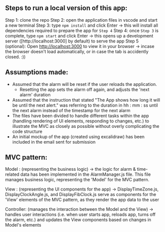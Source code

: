 ## Steps to run a local version of this app:

Step 1: clone the repo
Step 2: open the application files in vscode and start a new terminal
Step 3: type `npm install` and click Enter -> this will install all dependencies required to prepare the app for `Step 4`
Step 4: once `Step 3` is complete, type `npm start` and click Enter -> this opens up a development server ([http://localhost:3000] by default) to serve the app
Step 5 (optional): Open [http://localhost:3000](http://localhost:3000) to view it in your browser -> incase the browser doesn't load automatically, or in case the tab is accidently closed. :))

## Assumptions made:
- Assumed that the alarm will be reset if the user reloads the application.
    - Resetting the app sets the alarm off again, and adjusts the 'next alarm' duration 
- Assumed that the instruction that stated "The App shows how long it will be until the next alert." was referring to the duration 
  in hh : mm : ss until the next alarm instead of the timestamp for the next alarm
- The files have been divided to handle different tasks within the app (handling rendering of UI elements, responding to changes,      etc.) to illustrate the MVC as closely as possible without overly complicating the code structure
- An initial mockup of the app (created using excalidraw) has been included in the email sent for submission

## MVC pattern: 

Model : (representing the business logic) -> the logic for alarm & time-related data has been implemented in the AlarmManager.js file. This file manages business logic, representing the 'Model' for the MVC pattern.

View : (representing the UI components for the app) -> DisplayTimeZone.js, DisplayClockAngle.js, and DisplayFibClock.js serve as components for the 'View' elements of the MVC pattern, as they render the app data to the user 

Controller: (manages the interaction between the Model and the View) -> handles user interactions (i.e. when user starts app, reloads app, turns off the alarm, etc.) and updates the View components based on changes in Model's elements 